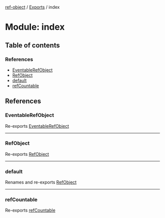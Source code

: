 [ref-object](../README.md) / [Exports](../modules.md) / index

# Module: index

## Table of contents

### References

- [EventableRefObject](index.md#eventablerefobject)
- [RefObject](index.md#refobject)
- [default](index.md#default)
- [refCountable](index.md#refcountable)

## References

### EventableRefObject

Re-exports [EventableRefObject](eventable_ref_object.md#eventablerefobject)

___

### RefObject

Re-exports [RefObject](ref_object.md#refobject)

___

### default

Renames and re-exports [RefObject](ref_object.md#refobject)

___

### refCountable

Re-exports [refCountable](ref_countable.md#refcountable)
